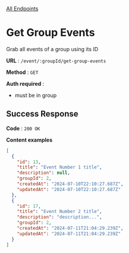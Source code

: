 [All Endpoints](../EventApi.md)

# Get Group Events

Grab all events of a group using its ID

**URL** : `/event/:groupId/get-group-events`

**Method** : `GET`

**Auth required** :

- must be in group

## Success Response

**Code** : `200 OK`

**Content examples**

```json
[
  {
    "id": 13,
    "title": "Event Number 1 title",
    "description": null,
    "groupId": 2,
    "createdAt": "2024-07-10T22:10:27.687Z",
    "updatedAt": "2024-07-10T22:10:27.687Z"
  },
  {
    "id": 17,
    "title": "Event Number 2 title",
    "description": "description...",
    "groupId": 2,
    "createdAt": "2024-07-11T21:04:29.239Z",
    "updatedAt": "2024-07-11T21:04:29.239Z"
  }
]
```
